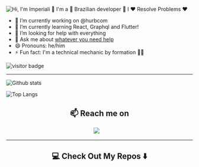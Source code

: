 
![Hi, I'm Imperiali 👋 I'm a 🚀 Brazilian developer 🚀 I ❤️ Resolve Problems ❤️](https://github.com/imperiali/imperiali/raw/master/gif/github-hello.gif)

<!--
how to make this gif ?

I made my with https://codesandbox.io/s/github-profile-2ijk7
Then i recorded my screen to gif on Ubuntu with Peek
-->

- 🔭 I’m currently working on @hurbcom
- 🌱 I’m currently learning React, Graphql and Flutter!
- 🤔 I’m looking for help with everything
- 💬 Ask me about [whatever you need help](https://github.com/Imperiali/imperiali/issues/new)
- 😄 Pronouns: he/him
- ⚡ Fun fact: I'm a technical mechanic by formation 🤷‍♂️

<p  align="left">
  <img src="https://visitor-badge.glitch.me/badge?page_id=imperiali.imperiali" alt="visitor badge"/>
</p>

<hr>

![Github stats](https://github-readme-stats.vercel.app/api?username=Imperiali&layout=compact&hide_border=true&count_private=true&show_icons=true&include_all_commits=true)

![Top Langs](https://github-readme-stats.vercel.app/api/top-langs/?username=Imperiali&layout=compact&hide_border=true&count_private=true&show_icons=true&hide=html,css)

<h2  align="center">📫 Reach me on</h2>
<p align="center">
  <a target="_blank"href="https://www.linkedin.com/in/igor-imperiali/"><img src="https://img.shields.io/badge/linkedin-%230077B5.svg?&style=for-the-badge&logo=linkedin&logoColor=white" /></a>&nbsp;&nbsp;&nbsp;&nbsp;
</p>

<hr>


<h2  align="center">💻 Check Out My Repos ⬇️ </h2>

<!--
**imperiali/imperiali** is a ✨ _special_ ✨ repository because its `README.md` (this file) appears on your GitHub profile.

Here are some ideas to get you started:

- 🔭 I’m currently working on ...
- 🌱 I’m currently learning ...
- 👯 I’m looking to collaborate on ...
- 🤔 I’m looking for help with ...
- 💬 Ask me about ...
- 📫 How to reach me: ...
- 😄 Pronouns: ...
- ⚡ Fun fact: ...
-->


